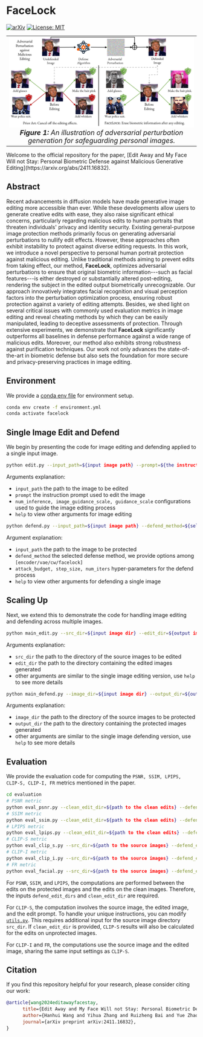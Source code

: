 # FaceLock

[![arXiv](https://img.shields.io/badge/arXiv-2411.16832-b31b1b.svg)](https://arxiv.org/abs/2411.16832) [![License: MIT](https://img.shields.io/badge/License-MIT-yellow.svg)](https://opensource.org/licenses/MIT)

<table align="center">
  <tr>
    <td align="center"> 
      <img src="assets/teaser.png" alt="Image 1" style="width: 700px;"/> 
      <br>
      <em style="font-size: 18px;">  <strong style="font-size: 18px;">Figure 1:</strong> An illustration of adversarial perturbation generation for safeguarding personal images.</em>
    </td>
  </tr>
</table>
Welcome to the official repository for the paper, [Edit Away and My Face Will not Stay: Personal Biometric Defense against Malicious Generative Editing](https://arxiv.org/abs/2411.16832). 

## Abstract

Recent advancements in diffusion models have made generative image editing more accessible than ever. While these developments allow users to generate creative edits with ease, they also raise significant ethical concerns, particularly regarding malicious edits to human portraits that threaten individuals' privacy and identity security. Existing general-purpose image protection methods primarily focus on generating adversarial perturbations to nullify edit effects. However, these approaches often exhibit instability to protect against diverse editing requests. In this work, we introduce a novel perspective to personal human portrait protection against malicious editing. Unlike traditional methods aiming to prevent edits from taking effect, our method, **FaceLock**, optimizes adversarial perturbations to ensure that original biometric information---such as facial features---is either destroyed or substantially altered post-editing, rendering the subject in the edited output biometrically unrecognizable. Our approach innovatively integrates facial recognition and visual perception factors into the perturbation optimization process, ensuring robust protection against a variety of editing attempts. Besides, we shed light on several critical issues with commonly used evaluation metrics in image editing and reveal cheating methods by which they can be easily manipulated, leading to deceptive assessments of protection. Through extensive experiments, we demonstrate that **FaceLock** significantly outperforms all baselines in defense performance against a wide range of malicious edits. Moreover, our method also exhibits strong robustness against purification techniques. Our work not only advances the state-of-the-art in biometric defense but also sets the foundation for more secure and privacy-preserving practices in image editing.

## Environment

We provide a [conda env file](enviroment.yml) for environment setup.

```bash
conda env create -f environment.yml
conda activate facelock
```

## Single Image Edit and Defend

We begin by presenting the code for image editing and defending applied to a single input image.

```bash
python edit.py --input_path=${input image path} --prompt=${the instruction prompt used to edit the image} [--num_inference_steps=100 --image_guidance_scale=1.5 --guidance_scale=7.5 --help]
```

Arguments explanation:

- `input_path` the path to the image to be edited
- `prompt` the instruction prompt used to edit the image
- `num_inference, image_guidance_scale, guidance_scale` configurations used to guide the image editing process
- `help` to view other arguments for image editing

```bash
python defend.py --input_path=${input image path} --defend_method=${selected defense method} [--attack_budget=0.03 --step_size=0.01 --num_iters=100 --help]
```

Argument explanation:

- `input_path` the path to the image to be protected
- `defend_method` the selected defense method, we provide options among `[encoder/vae/cw/facelock]`
- `attack_budget, step_size, num_iters` hyper-parameters for the defend process
- `help` to view other arguments for defending a single image

## Scaling Up

Next, we extend this to demonstrate the code for handling image editing and defending across multiple images.

```bash
python main_edit.py --src_dir=${input image dir} --edit_dir=${output image dir} [--num_inference_steps=100 --image_guidance_scale=1.5 --guidance_scale=7.5 --help]
```

Arguments explanation:

- `src_dir` the path to the directory of the source images to be edited
- `edit_dir` the path to the directory containing the edited images generated
- other arguments are similar to the single image editing version, use `help` to see more details

```bash
python main_defend.py --image_dir=${input image dir} --output_dir=${output image dir} --defend_method=${selected defense method} [--attack_budget=0.03 --step_size=0.01 --num_iters=100 --help]
```

Arguments explanation:

- `image_dir` the path to the directory of the source images to be protected
- `output_dir` the path to the directory containing the protected images generated
- other arguments are similar to the single image defending version, use `help` to see more details

## Evaluation

We provide the evaluation code for computing the `PSNR, SSIM, LPIPS, CLIP-S, CLIP-I, FR` metrics mentioned in the paper.

```bash
cd evaluation
# PSNR metric
python eval_psnr.py --clean_edit_dir=${path to the clean edits} --defend_edit_dirs ${sequence of path to the protected edits} --seed=${the seed used to edit and evaluate on}
# SSIM metric
python eval_ssim.py --clean_edit_dir=${path to the clean edits} --defend_edit_dirs ${sequence of path to the protected edits} --seed=${the seed used to edit and evaluate on}
# LPIPS metric
python eval_lpips.py --clean_edit_dir=${path to the clean edits} --defend_edit_dirs ${sequence of path to the protected edits} --seed=${the seed used to edit and evaluate on}
# CLIP-S metric
python eval_clip_s.py --src_dir=${path to the source images} --defend_edit_dirs ${sequence of path to the protected edits} --seed=${the seed used to edit and evaluate on} [--clean_edit_dir=${path to the clean edits}]
# CLIP-I metric
python eval_clip_i.py --src_dir=${path to the source images} --defend_edit_dirs ${sequence of path to the protected edits} --seed=${the seed used to edit and evaluate on} [--clean_edit_dir=${path to the clean edits}]
# FR metric
python eval_facial.py --src_dir=${path to the source images} --defend_edit_dirs ${sequence of path to the protected edits} --seed=${the seed used to edit and evaluate on} [--clean_edit_dir=${path to the clean edits}]
```

For `PSNR`, `SSIM`, and `LPIPS`, the computations are performed between the edits on the protected images and the edits on the clean images. Therefore, the inputs `defend_edit_dirs` and `clean_edit_dir` are required.

For `CLIP-S`, the computation involves the source image, the edited image, and the edit prompt. To handle your unique instructions, you can modify [`utils.py`](utils.py). This requires additional input for the source image directory `src_dir`. If `clean_edit_dir` is provided, `CLIP-S` results will also be calculated for the edits on unprotected images.

For `CLIP-I` and `FR`, the computations use the source image and the edited image, sharing the same input settings as `CLIP-S`.

## Citation

If you find this repository helpful for your research, please consider citing our work:

```bibtex
@article{wang2024editawayfacestay,
      title={Edit Away and My Face Will not Stay: Personal Biometric Defense against Malicious Generative Editing}, 
      author={Hanhui Wang and Yihua Zhang and Ruizheng Bai and Yue Zhao and Sijia Liu and Zhengzhong Tu},
      journal={arXiv preprint arXiv:2411.16832}, 
}
```
